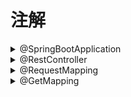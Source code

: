 # 注解

<details>

<summary>@SpringBootApplication</summary>

程序主入口，用于开启自动配置和组件扫描，包含以下三个注解

* @SpringBootConfiguration：标注当前类是一个配置类，相当于传统Spring中的@Configuration注解。
* @EnableAutoConfiguration：开启自动配置，根据项目的依赖和类路径，自动选择合适的配置类加载到容器中。
* @ComponentScan：开启组件扫描，自动发现和注册带有@Component、@Service、@Repository等注解的类。

</details>

<details>

<summary>@RestController</summary>

标注类为控制器，类方法可以作为响应函数

@RestController注解是Spring Boot提供的一种注解，它是在@Controller注解的基础上添加了@ResponseBody注解。@Controller注解用于标识一个类为控制器，而@ResponseBody注解用于指定将方法返回的对象转换为JSON或XML格式的响应体。@RestController注解相当于@Controller + @ResponseBody的组合，可以简化Spring Boot Web开发中的RESTful接口的编写。

</details>

<details>

<summary>@RequestMapping</summary>

它可以用在类或方法上，表示不同层级的请求路径。如果用在类上，表示该类下的所有方法都共享该类的请求路径；如果用在方法上，表示该方法的请求路径是在类的请求路径的基础上追加的。

</details>

<details>

<summary>@GetMapping</summary>

在控制器类或方法上添加，@GetMapping注解是基于@RequestMapping注解实现的，它相当@RequestMapping(method = RequestMethod.GET)的简写形式。

</details>

